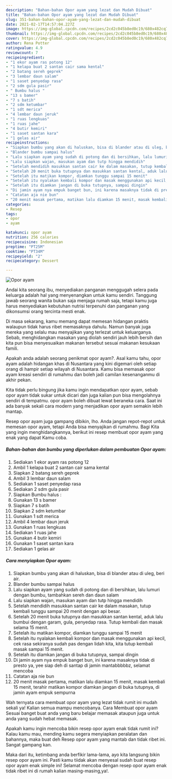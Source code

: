 ```yaml
---
description: "Bahan-bahan Opor ayam yang lezat dan Mudah Dibuat"
title: "Bahan-bahan Opor ayam yang lezat dan Mudah Dibuat"
slug: 351-bahan-bahan-opor-ayam-yang-lezat-dan-mudah-dibuat
date: 2021-02-17T14:57:04.227Z
image: https://img-global.cpcdn.com/recipes/2cd2c045b8ed0c19/680x482cq70/opor-ayam-foto-resep-utama.jpg
thumbnail: https://img-global.cpcdn.com/recipes/2cd2c045b8ed0c19/680x482cq70/opor-ayam-foto-resep-utama.jpg
cover: https://img-global.cpcdn.com/recipes/2cd2c045b8ed0c19/680x482cq70/opor-ayam-foto-resep-utama.jpg
author: Rena Potter
ratingvalue: 4.9
reviewcount: 7
recipeingredient:
- "1 ekor ayam ras potong 12"
- "1 kelapa buat 2 santan cair sama kental"
- "2 batang sereh geprek"
- "3 lembar daun salam"
- "1 saset penyedap rasa"
- "2 sdm gula pasir"
- " Bumbu halus "
- "13 s bamer"
- "7 s batih"
- "2 sdm ketumbar"
- "1 sdt merica"
- "4 lembar daun jeruk"
- "1 ruas lengkuas"
- "1 ruas jahe"
- "4 butir kemiri"
- "1 saset santan kara"
- "1 gelas air"
recipeinstructions:
- "Siapkan bumbu yang akan di haluskan, bisa di blander atau di uleg, beri air."
- "Blander bumbu sampai halus"
- "Lalu siapkan ayam yang sudah di potong dan di bersihkan, lalu lumuri dengan bumbu, tambahkan sereh dan daun salam"
- "Lalu siapkan wajan, masukan ayam dan tutp hingga mendidih"
- "Setelah mendidih masukkan santan cair ke dalam masakan, tutup kembali tunggu sampai 20 menit dengan api besar."
- "Setelah 20 menit buka tutupnya dan masukkan santan kental, aduk lalu bumbui dengan garam, gula, penyedap rasa. Tutup kembali dan masak selama 15 menit."
- "Setelah itu matikan kompor, diamkan tunggu sampai 15 menit"
- "Setelah itu nyalakan kembali kompor dan masak menggunakan api kecil, cek rasa sekiranya sudah pas dengan lidah kita, kita tutup kembali masak sampai 15 menit."
- "Setelah itu diamkan jangan di buka tutupnya, sampai dingin"
- "Di jamin ayam nya empuk banget bun, ini karena masaknya tidak di presto ya, yee siap deh di santap di jamin mantabbbbbz, selamat mencoba"
- "Catatan aja nie bun"
- "20 menit masak pertama, matikan lalu diamkan 15 menit, masak kembali 15 menit, terahir matikan kompor diamkan jangan di buka tutupnya, di jamin ayam empuk sempurna"
categories:
- Resep
tags:
- opor
- ayam

katakunci: opor ayam 
nutrition: 256 calories
recipecuisine: Indonesian
preptime: "PT25M"
cooktime: "PT34M"
recipeyield: "2"
recipecategory: Dessert

---
```



![Opor ayam](https://img-global.cpcdn.com/recipes/2cd2c045b8ed0c19/680x482cq70/opor-ayam-foto-resep-utama.jpg)

Andai kita seorang ibu, menyediakan panganan menggugah selera pada keluarga adalah hal yang menyenangkan untuk kamu sendiri. Tanggung jawab seorang  wanita bukan saja menjaga rumah saja, tetapi kamu juga harus menyediakan kebutuhan nutrisi terpenuhi dan panganan yang dikonsumsi orang tercinta mesti enak.

Di masa  sekarang, kamu memang dapat memesan hidangan praktis walaupun tidak harus ribet memasaknya dahulu. Namun banyak juga mereka yang selalu mau menyajikan yang terlezat untuk keluarganya. Sebab, menghidangkan masakan yang diolah sendiri jauh lebih bersih dan kita pun bisa menyesuaikan makanan tersebut sesuai makanan kesukaan famili. 



Apakah anda adalah seorang penikmat opor ayam?. Asal kamu tahu, opor ayam adalah hidangan khas di Nusantara yang kini digemari oleh setiap orang di hampir setiap wilayah di Nusantara. Kamu bisa memasak opor ayam kreasi sendiri di rumahmu dan boleh jadi camilan kesenanganmu di akhir pekan.

Kita tidak perlu bingung jika kamu ingin mendapatkan opor ayam, sebab opor ayam tidak sukar untuk dicari dan juga kalian pun bisa mengolahnya sendiri di tempatmu. opor ayam boleh dibuat lewat beraneka cara. Saat ini ada banyak sekali cara modern yang menjadikan opor ayam semakin lebih mantap.

Resep opor ayam juga gampang dibikin, lho. Anda jangan repot-repot untuk memesan opor ayam, tetapi Anda bisa menyajikan di rumahmu. Bagi Kita yang ingin menghidangkannya, berikut ini resep membuat opor ayam yang enak yang dapat Kamu coba.

<!--inarticleads1-->

##### Bahan-bahan dan bumbu yang diperlukan dalam pembuatan Opor ayam:

1. Sediakan 1 ekor ayam ras potong 12
1. Ambil 1 kelapa buat 2 santan cair sama kental
1. Siapkan 2 batang sereh geprek
1. Ambil 3 lembar daun salam
1. Sediakan 1 saset penyedap rasa
1. Sediakan 2 sdm gula pasir
1. Siapkan  Bumbu halus :
1. Gunakan 13 s bamer
1. Siapkan 7 s batih
1. Siapkan 2 sdm ketumbar
1. Gunakan 1 sdt merica
1. Ambil 4 lembar daun jeruk
1. Gunakan 1 ruas lengkuas
1. Sediakan 1 ruas jahe
1. Gunakan 4 butir kemiri
1. Gunakan 1 saset santan kara
1. Sediakan 1 gelas air




<!--inarticleads2-->

##### Cara menyiapkan Opor ayam:

1. Siapkan bumbu yang akan di haluskan, bisa di blander atau di uleg, beri air.
1. Blander bumbu sampai halus
1. Lalu siapkan ayam yang sudah di potong dan di bersihkan, lalu lumuri dengan bumbu, tambahkan sereh dan daun salam
1. Lalu siapkan wajan, masukan ayam dan tutp hingga mendidih
1. Setelah mendidih masukkan santan cair ke dalam masakan, tutup kembali tunggu sampai 20 menit dengan api besar.
1. Setelah 20 menit buka tutupnya dan masukkan santan kental, aduk lalu bumbui dengan garam, gula, penyedap rasa. Tutup kembali dan masak selama 15 menit.
1. Setelah itu matikan kompor, diamkan tunggu sampai 15 menit
1. Setelah itu nyalakan kembali kompor dan masak menggunakan api kecil, cek rasa sekiranya sudah pas dengan lidah kita, kita tutup kembali masak sampai 15 menit.
1. Setelah itu diamkan jangan di buka tutupnya, sampai dingin
1. Di jamin ayam nya empuk banget bun, ini karena masaknya tidak di presto ya, yee siap deh di santap di jamin mantabbbbbz, selamat mencoba
1. Catatan aja nie bun
1. 20 menit masak pertama, matikan lalu diamkan 15 menit, masak kembali 15 menit, terahir matikan kompor diamkan jangan di buka tutupnya, di jamin ayam empuk sempurna




Wah ternyata cara membuat opor ayam yang lezat tidak rumit ini mudah sekali ya! Kalian semua mampu mencobanya. Cara Membuat opor ayam Sesuai banget buat anda yang baru belajar memasak ataupun juga untuk anda yang sudah hebat memasak.

Apakah kamu ingin mencoba bikin resep opor ayam enak tidak rumit ini? Kalau kamu mau, mending kamu segera menyiapkan peralatan dan bahannya, maka buat deh Resep opor ayam yang mantab dan tidak ribet ini. Sangat gampang kan. 

Maka dari itu, ketimbang anda berfikir lama-lama, ayo kita langsung bikin resep opor ayam ini. Pasti kamu tiidak akan menyesal sudah buat resep opor ayam enak simple ini! Selamat mencoba dengan resep opor ayam enak tidak ribet ini di rumah kalian masing-masing,ya!.


